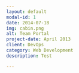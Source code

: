 ```yaml
---
layout: default
modal-id: 1
date: 2014-07-18
img: cabin.png
alt: Team Portal
project-date: April 2013
client: DevOps
category: Web Development
description: Test

---
```

